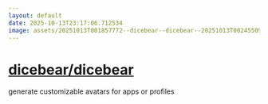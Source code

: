 ```yaml
---
layout: default
date: 2025-10-13T23:17:06.712534
image: assets/20251013T001857772--dicebear--dicebear--20251013T002455099--cropped.png
---
```


# [dicebear/dicebear](https://github.com/dicebear/dicebear)

generate customizable avatars for apps or profiles
